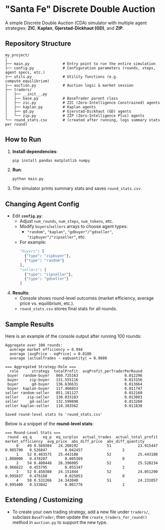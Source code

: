 # "Santa Fe" Discrete Double Auction

A simple Discrete Double Auction (CDA) simulator with multiple agent strategies: **ZIC**, **Kaplan**, **Gjerstad-Dickhaut (GD)**, and **ZIP**.

## Repository Structure

```
my_project/
│
├── main.py               # Entry point to run the entire simulation
├── config.py             # Configuration parameters (rounds, steps, agent specs, etc.)
├── utils.py              # Utility functions (e.g. compute_equilibrium)
├── auction.py            # Auction logic & market session
├── traders/
│   ├── __init__.py
│   ├── base.py           # BaseTrader parent class
│   ├── zic.py            # ZIC (Zero-Intelligence Constrained) agents
│   ├── kaplan.py         # Kaplan agents
│   ├── gd.py             # Gjerstad-Dickhaut (GD) agents
│   └── zip.py            # ZIP (Zero-Intelligence Plus) agents
└── round_stats.csv       # (created after running, logs summary stats per round)
```

## How to Run

1. **Install dependencies**:
   ```bash
   pip install pandas matplotlib numpy
   ```
2. **Run**:
   ```bash
   python main.py
   ```
3. The simulator prints summary stats and saves `round_stats.csv`.

## Changing Agent Config

- Edit **`config.py`**:
  - Adjust `num_rounds`, `num_steps`, `num_tokens`, etc.
  - Modify `buyers`/`sellers` arrays to choose agent types:
    - `"random"`, `"kaplan"`, `"gdbuyer"/"gdseller"`, `"zipbuyer"/"zipseller"`, etc.
  - For example:
    ```python
    "buyers": [
      {"type": "zipbuyer"},
      {"type": "random"}
    ],
    "sellers": [
      {"type": "zipseller"},
      {"type": "gdseller"}
    ]
    ```
4. **Results**:
   - Console shows round-level outcomes (market efficiency, average price vs. equilibrium, etc.).
   - `round_stats.csv` stores final stats for all rounds.

## Sample Results

Here is an example of the console output after running 100 rounds:

```
Aggregate over 100 rounds:
  average market efficiency = 0.994
  average |avgPrice - eqPrice| = 0.0180
  average |actualTrades - eqQuantity| = 0.9800

=== Aggregated Strategy-Role ===
  role      strategy  totalProfit  avgProfit_perTraderPerRound
 buyer  random-buyer   860.725163                     0.012296
 buyer     zip-buyer   131.555116                     0.013156
 buyer      gd-buyer   136.636631                     0.013664
 buyer  kaplan-buyer   117.466853                     0.011747
seller random-seller   851.181127                     0.012160
seller    zip-seller   130.033183                     0.013003
seller     gd-seller   132.599890                     0.013260
seller kaplan-seller   118.383562                     0.011838

Saved round-level stats to 'round_stats.csv'
```

Below is a snippet of the **round-level stats**:

```
=== Round-Level Stats ===
 round  eq_q     eq_p  eq_surplus  actual_trades  actual_total_profit  market_efficiency  avg_price  abs_diff_price  abs_diff_quantity
     0    49 0.569304   24.260192             51            23.915447           0.985790   0.526847        0.042457                  2
     1    52 0.483575   25.443188             52            25.443188           1.000000   0.478207        0.005369                  0
     2    54 0.400448   26.396005             52            25.520234           0.966822   0.455795        0.055347                  2
     3    52 0.450308   24.151844             52            24.051290           0.995837   0.476160        0.025853                  0
     4    50 0.531266   24.343040             51            24.231057           0.995400   0.533042        0.001776                  1
```

## Extending / Customizing

- To create your own trading strategy, add a new file under `traders/`, subclass `BaseTrader`, then update the `create_traders_for_round()` method in `auction.py` to support the new type.